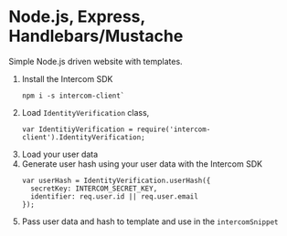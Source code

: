 # Node.js, Express, Handlebars/Mustache

Simple Node.js driven website with templates.

1. Install the Intercom SDK
    ```
    npm i -s intercom-client`
    ```
1. Load `IdentityVerification` class,
    ```
    var IdentitiyVerification = require('intercom-client').IdentityVerification;
    ```
1. Load your user data
1. Generate user hash using your user data with the Intercom SDK
    ```
    var userHash = IdentityVerification.userHash({
      secretKey: INTERCOM_SECRET_KEY,
      identifier: req.user.id || req.user.email
    });
    ```
1. Pass user data and hash to template and use in the `intercomSnippet`
